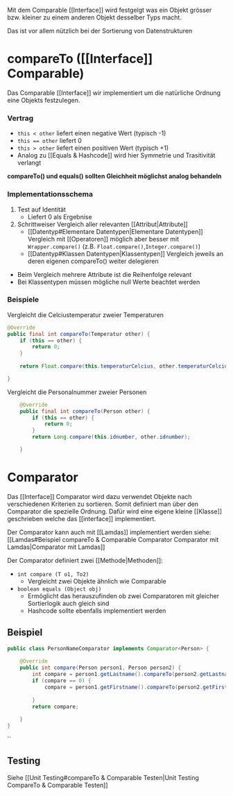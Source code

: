 Mit dem Comparable [[Interface]] wird festgelgt was ein Objekt grösser bzw. kleiner zu einem anderen Objekt desselber Typs macht.

Das ist vor allem nützlich bei der Sortierung von Datenstrukturen


# compareTo ([[Interface]] Comparable)
Das Comparable [[Interface]] wir implementiert um die natürliche Ordnung eine Objekts festzulegen. 
### Vertrag
- `this < other` liefert einen negative Wert (typisch -1)
- `this == other` liefert 0
- `this > other` liefert einen positiven Wert (typisch +1)
- Analog zu [[Equals & Hashcode]] wird hier Symmetrie und Trasitivität verlangt

**compareTo() und equals() sollten Gleichheit möglichst analog behandeln**

### Implementationsschema
1. Test auf Identität
	- Liefert 0 als Ergebnise
2. Schrittweiser Vergleich aller relevanten [[Attribut|Attribute]]
	- [[Datentyp#Elementare Datentypen|Elementare Datentypen]] Vergleich mit [[Operatoren]] möglich aber besser mit `Wrapper.compare()` (z.B. `Float.compare()`,`Integer.compare()`)
	- [[Datentyp#Klassen Datentypen|Klassentypen]] Vergleich jeweils an deren eigenen compareTo() weiter delegieren

- Beim Vergleich mehrere Attribute ist die Reihenfolge relevant
- Bei Klassentypen müssen mögliche null Werte beachtet werden

### Beispiele
Vergleicht die Celciustemperatur zweier Temperaturen
```java
@Override
public final int compareTo(Temperatur other) {
    if (this == other) {
        return 0;
    }
        
    return Float.compare(this.temperaturCelcius, other.temperaturCelcius);

}

```
Vergleicht die Personalnummer zweier Personen 
```java
    @Override
    public final int compareTo(Person other) {
        if (this == other) {
            return 0;
        }
        return Long.compare(this.idnumber, other.idnumber);

    }
```
# Comparator
Das [[Interface]] Comparator wird dazu verwendet Objekte nach verschiedenen Kriterien zu sortieren. Somit definiert man über den Comparator die spezielle Ordnung. 
Dafür wird eine eigene kleine [[Klasse]] geschrieben welche das [[interface]] implementiert. 

Der Comparator kann auch mit [[Lamdas]] implementiert werden siehe: [[Lamdas#Beispiel compareTo & Comparable Comparator Comparator mit Lamdas|Comparator mit Lamdas]]

Der Comparator definiert zwei [[Methode|Methoden]]:
- `int compare (T o1, To2)`
	- Vergleicht zwei Objekte ähnlich wie Comparable
- `boolean equals (Object obj)`
	- Ermöglicht das herauszufinden ob zwei Comparatoren mit gleicher Sortierlogik auch  gleich sind
	- Hashcode sollte ebenfalls implementiert werden

## Beispiel
```java
public class PersonNameComparator implements Comparator<Person> {
    
    @Override
    public int compare(Person person1, Person person2) {
        int compare = person1.getLastname().compareTo(person2.getLastname());
        if (compare == 0) {
            compare = person1.getFirstname().compareTo(person2.getFirstname());
        
        }
        return compare;
        
    }
}
```
``
## Testing
Siehe [[Unit Testing#compareTo & Comparable Testen|Unit Testing CompareTo & Comparable Testen]]
